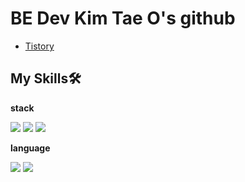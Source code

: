# BE Dev Kim Tae O's github

  
- [Tistory](https://ktos-repository.tistory.com/)

## My Skills🛠️

**stack**

<img src="https://img.shields.io/badge/Spring Boot-6DB33F?style=for-the-badge&logo=Spring Boot&logoColor=white"/>
<img src="https://img.shields.io/badge/Spring Security-6DB33F?style=for-the-badge&logo=Spring Security&logoColor=white"/>
<img src="https://img.shields.io/badge/amazons3-569A31?style=for-the-badge&logo=amazons3&logoColor=white"/>

**language**

<img src="https://img.shields.io/badge/Kotlin-7F52FF?style=for-the-badge&logo=Kotlin&logoColor=white"/>
<img src="https://img.shields.io/badge/Java-000000?style=for-the-badge&logo=OpenJDK&logoColor=white"/>
